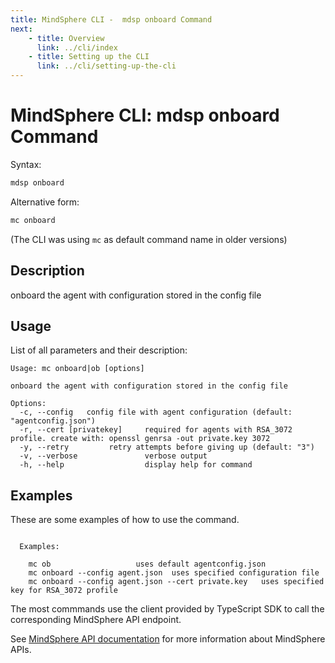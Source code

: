 ```yaml
---
title: MindSphere CLI -  mdsp onboard Command
next:
    - title: Overview
      link: ../cli/index
    - title: Setting up the CLI
      link: ../cli/setting-up-the-cli
---
```



# MindSphere CLI: mdsp onboard Command

Syntax:

```bash
mdsp onboard
```

Alternative form:

```bash
mc onboard
```

(The CLI was using `mc` as default command name in older versions)

## Description

onboard the agent with configuration stored in the config file

## Usage

List of all parameters and their description:

```text
Usage: mc onboard|ob [options]

onboard the agent with configuration stored in the config file

Options:
  -c, --config   config file with agent configuration (default: "agentconfig.json")
  -r, --cert [privatekey]     required for agents with RSA_3072 profile. create with: openssl genrsa -out private.key 3072
  -y, --retry         retry attempts before giving up (default: "3")
  -v, --verbose               verbose output
  -h, --help                  display help for command

```

## Examples

These are some examples of how to use the command. 

```text

  Examples:

    mc ob   				uses default agentconfig.json
    mc onboard --config agent.json 	uses specified configuration file
    mc onboard --config agent.json --cert private.key 	uses specified key for RSA_3072 profile

```

The most commmands use the client provided by TypeScript SDK to call the corresponding MindSphere API endpoint.

See [MindSphere API documentation](https://documentation.mindsphere.io/MindSphere/apis/index.html) for more information about MindSphere APIs.